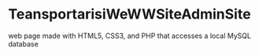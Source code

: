 # TeansportarisiWeWWSiteAdminSite
 web page made with HTML5, CSS3, and PHP that accesses a local MySQL database
